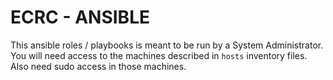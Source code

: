 # ECRC - ANSIBLE

This ansible roles / playbooks is meant to be run by a System Administrator.  You will need access to the machines described in `hosts` inventory files. Also need sudo access in those machines.
